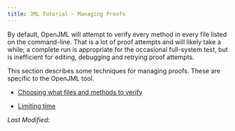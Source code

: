 ```yaml
---
title: JML Tutorial - Managing Proofs
---
```



By default, OpenJML will attempt to verify every method in every file listed on the command-line. 
That is a lot of proof attempts and will likely take a while; a complete run is appropriate for 
the occasional full-system test, but is inefficient for editing, debugging and retrying proof attempts.

This section describes some techniques for managing proofs. These are specific to the OpenJML tool.

* [Choosing what files and methods to verify](MethodSelection)

* [Limiting time](TimeAndErrorLimits)

<i>Last Modified: <script type="text/javascript"> document.write(new Date(document.lastModified).toUTCString())</script></i>

